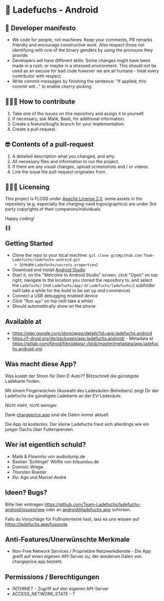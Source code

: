 # 🦊 Ladefuchs - Android

## 🦭 Developer manifesto

- We code for people, not machines. Keep your comments, PR remarks friendly and encourage constructive work. Also respect those not identifying with one of the binary genders by using the pronouns they provide.
- Developers will have different skills. Some changes might have been made in a rush, or maybe in a stressed environment. This should not be used as an excuse for bad code *however* we are all humans - treat every contributor with respect.
- Write commit-messages by finishing the sentence: "If applied, this commit will…" to enable cherry-picking.

## 🙋🏻‍♂️ How to contribute

1. Take one of the issues on this repository and assign it to yourself.
2. If necessary, ask Malik, Basti, for additional information.
3. Create a feature/bugfix branch for your implementation.
4. Create a pull-request.

## 🤓 Contents of a pull-request

1. A detailed description what you changed, and why.
2. All necessary files and information to run the project.
3. If there are any visual changes, upload screenshots and / or videos.
4. Link the issue the pull-request originates from.

## 👩🏼‍💼 Licensing

This project is FLOSS under [Apache License 2.0](https://choosealicense.com/licenses/apache-2.0/#), some assets in the repository (e.g. especially the charging-card logos/graphics) are under 3rd party copyrights of their companies/individuals.

Happy coding!

🖖🏻

## Getting Started

* Clone the repo to your local machine: `git clone git@github.com:Team-Ladefuchs/ladefuchs-android.git`
  * (create `Ladefuchs/secrets.properties`)
* Download and install [Android Studio](https://developer.android.com/studio)
* Start it, on the "Welcome to Android Studio" screen, click "Open" on top right, navigate to the location you cloned the repository to, and select the `Ladefuchs/` (not `Ladefuchs/app/` or `Ladefuchs/ladefuchs/`) subfolder (will take a while for the build to be set up and commence)
* Connect a USB debugging enabled device
* Click "Run `app`" on top (will take a while)
* Should automattically show on the phone

## Available at
* https://play.google.com/store/apps/details?id=app.ladefuchs.android
* https://f-droid.org/de/packages/app.ladefuchs.android/ - Metadata at https://gitlab.com/fdroid/fdroiddata/-/blob/master/metadata/app.ladefuchs.android.yml

## Was macht diese App?

Was kostet der Strom für Dein E-Auto??
Blitzschnell die günstigste Ladekarte finden.

Mit einem Fingerwischen (Auswahl des Ladesäulen-Betreibers) zeigt Dir der Ladefuchs die günstigste Ladekarte an der EV-Ladesäule.

Nicht mehr, nicht weniger.

Dank [chargeprice.app](https://www.chargeprice.app/) sind die Daten immer aktuell.

Die App ist kostenlos. Der kleine Ladefuchs freut sich allerdings wie ein junger Dachs über Futterspenden.

## Wer ist eigentlich schuld?

* Malik & Flowinho von audiodump.de
* Bastian ’Schlingel‘ Wölfle von bitsundso.de
* Dominic Wrege
* Thorsten Roesler
* Illu: Aga und Marcel-André

## Ideen? Bugs?

Bitte hier eintragen https://github.com/Team-Ladefuchs/ladefuchs-android/issues/new oder an android@ladefuchs.app schicken.

Falls du Vorschläge für Fußnotentexte hast, lass es uns wissen auf https://ladefuchs.app/fussnote

## Anti-Features/Unerwünschte Merkmale

* Non-Free Network Services / Proprietäre Netzwerkdienste - Die App greift auf einen eigenen API-Server zu, der wiederum Daten von chargeprice.app bezieht.

## Permissions / Berechtigungen

* INTERNET - Zugriff auf den eigenen API-Server
* ACCESS_NETWORK_STATE - ?
